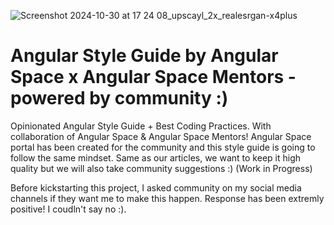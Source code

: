 ![Screenshot 2024-10-30 at 17 24 08_upscayl_2x_realesrgan-x4plus](https://github.com/user-attachments/assets/68267755-3276-4074-9575-b6d067f8da4a)

# Angular Style Guide by Angular Space x Angular Space Mentors - powered by community :)
Opinionated Angular Style Guide + Best Coding Practices. With collaboration of Angular Space &amp; Angular Space Mentors! Angular Space portal has been created for the community and this style guide is going to follow the same mindset. Same as our articles, we want to keep it high quality but we will also take community suggestions :) (Work in Progress) 

Before kickstarting this project, I asked community on my social media channels if they want me to make this happen. 
Response has been extremly positive! I coudln't say no :). 
